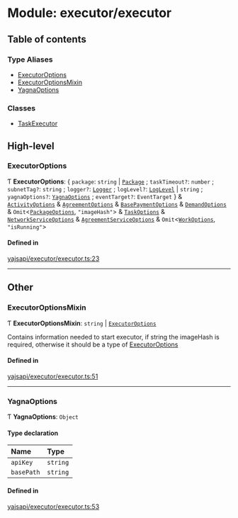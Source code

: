 # Module: executor/executor

## Table of contents

### Type Aliases

- [ExecutorOptions](executor_executor.md#executoroptions)
- [ExecutorOptionsMixin](executor_executor.md#executoroptionsmixin)
- [YagnaOptions](executor_executor.md#yagnaoptions)

### Classes

- [TaskExecutor](../classes/executor_executor.TaskExecutor.md)

## High-level

### ExecutorOptions

Ƭ **ExecutorOptions**: { `package`: `string` \| [`Package`](../classes/package_package.Package.md) ; `taskTimeout?`: `number` ; `subnetTag?`: `string` ; `logger?`: [`Logger`](../interfaces/utils_logger.Logger.md) ; `logLevel?`: [`LogLevel`](../enums/utils_logger.LogLevel.md) \| `string` ; `yagnaOptions?`: [`YagnaOptions`](executor_executor.md#yagnaoptions) ; `eventTarget?`: `EventTarget`  } & [`ActivityOptions`](../interfaces/activity_activity.ActivityOptions.md) & [`AgreementOptions`](../interfaces/agreement_agreement.AgreementOptions.md) & [`BasePaymentOptions`](../interfaces/payment_config.BasePaymentOptions.md) & [`DemandOptions`](../interfaces/market_demand.DemandOptions.md) & `Omit`<[`PackageOptions`](../interfaces/package_package.PackageOptions.md), ``"imageHash"``\> & [`TaskOptions`](../interfaces/task_service.TaskOptions.md) & [`NetworkServiceOptions`](network_service.md#networkserviceoptions) & [`AgreementServiceOptions`](../interfaces/agreement_service.AgreementServiceOptions.md) & `Omit`<[`WorkOptions`](../interfaces/task_work.WorkOptions.md), ``"isRunning"``\>

#### Defined in

[yajsapi/executor/executor.ts:23](https://github.com/golemfactory/yajsapi/blob/dec68b9/yajsapi/executor/executor.ts#L23)

___

## Other

### ExecutorOptionsMixin

Ƭ **ExecutorOptionsMixin**: `string` \| [`ExecutorOptions`](executor_executor.md#executoroptions)

Contains information needed to start executor, if string the imageHash is required, otherwise it should be a type of [ExecutorOptions](executor_executor.md#executoroptions)

#### Defined in

[yajsapi/executor/executor.ts:51](https://github.com/golemfactory/yajsapi/blob/dec68b9/yajsapi/executor/executor.ts#L51)

___

### YagnaOptions

Ƭ **YagnaOptions**: `Object`

#### Type declaration

| Name | Type |
| :------ | :------ |
| `apiKey` | `string` |
| `basePath` | `string` |

#### Defined in

[yajsapi/executor/executor.ts:53](https://github.com/golemfactory/yajsapi/blob/dec68b9/yajsapi/executor/executor.ts#L53)
